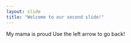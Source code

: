 ```yaml
---
layout: slide
title: "Welcome to our second slide!"
---
```

My mama is proud
Use the left arrow to go back!
